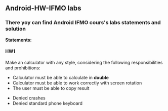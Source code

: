 ## Android-HW-IFMO labs
### There yoy can find Android IFMO cours's labs statements and solution

**Statements:**

#### HW1


Make an calculator with any style, considering the following responsibilities and prohibitions:
+ Calculator must be able to calculate in **double**
+ Calculator must be able to work correctly with screen rotation
+ The user must be able to copy result

- Denied crashes
- Denied standard phone keyboard

